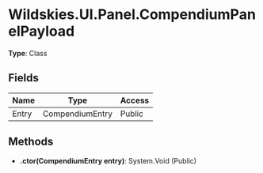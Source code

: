 ﻿# Wildskies.UI.Panel.CompendiumPanelPayload

**Type**: Class

## Fields

| Name | Type | Access |
|------|------|--------|
| Entry | CompendiumEntry | Public |

## Methods

- **.ctor(CompendiumEntry entry)**: System.Void (Public)

